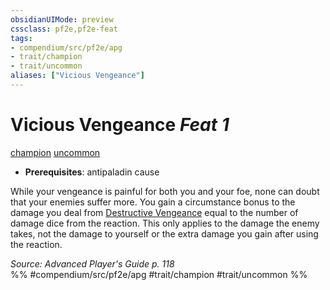 ```yaml
---
obsidianUIMode: preview
cssclass: pf2e,pf2e-feat
tags:
- compendium/src/pf2e/apg
- trait/champion
- trait/uncommon
aliases: ["Vicious Vengeance"]
---
```

# Vicious Vengeance  *Feat 1*  
[champion](Reference/Rules/Traits/champion.md "Champion Class Trait")  [uncommon](uncommon.md "Uncommon Rarity Trait")  

- **Prerequisites**: antipaladin cause

While your vengeance is painful for both you and your foe, none can doubt that your enemies suffer more. You gain a circumstance bonus to the damage you deal from [Destructive Vengeance](destructive-vengeance-apg.md) equal to the number of damage dice from the reaction. This only applies to the damage the enemy takes, not the damage to yourself or the extra damage you gain after using the reaction.

*Source: Advanced Player's Guide p. 118*  
%% #compendium/src/pf2e/apg #trait/champion #trait/uncommon %%